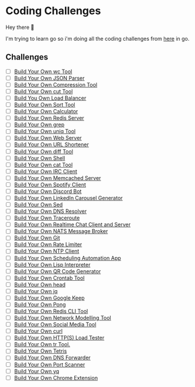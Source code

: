 # Coding Challenges

Hey there 👋

I'm trying to learn go so i'm doing all the coding challenges from [here](https://codingchallenges.fyi/challenges/intro) in go.

## Challenges

- [ ] [Build Your Own wc Tool](https://codingchallenges.fyi/challenges/challenge-wc)
- [ ] [Build Your Own JSON Parser](https://codingchallenges.fyi/challenges/challenge-json-parser)
- [ ] [Build Your Own Compression Tool](https://codingchallenges.fyi/challenges/challenge-huffman)
- [ ] [Build Your Own cut Tool](https://codingchallenges.fyi/challenges/challenge-cut)
- [ ] [Build You Own Load Balancer](https://codingchallenges.fyi/challenges/challenge-load-balancer)
- [ ] [Build Your Own Sort Tool](https://codingchallenges.fyi/challenges/challenge-sort)
- [ ] [Build Your Own Calculator](https://codingchallenges.fyi/challenges/challenge-calculator)
- [ ] [Build Your Own Redis Server](https://codingchallenges.fyi/challenges/challenge-redis)
- [ ] [Build Your Own grep](https://codingchallenges.fyi/challenges/challenge-grep)
- [ ] [Build Your Own uniq Tool](https://codingchallenges.fyi/challenges/challenge-uniq)
- [ ] [Build Your Own Web Server](https://codingchallenges.fyi/challenges/challenge-webserver)
- [ ] [Build Your Own URL Shortener](https://codingchallenges.fyi/challenges/challenge-url-shortener)
- [ ] [Build Your Own diff Tool](https://codingchallenges.fyi/challenges/challenge-diff)
- [ ] [Build Your Own Shell](https://codingchallenges.fyi/challenges/challenge-shell)
- [ ] [Build Your Own cat Tool](https://codingchallenges.fyi/challenges/challenge-cat)
- [ ] [Build Your Own IRC Client](https://codingchallenges.fyi/challenges/challenge-irc)
- [ ] [Build Your Own Memcached Server](https://codingchallenges.fyi/challenges/challenge-memcached)
- [ ] [Build Your Own Spotify Client](https://codingchallenges.fyi/challenges/challenge-spotify)
- [ ] [Build Your Own Discord Bot](https://codingchallenges.fyi/challenges/challenge-discord)
- [ ] [Build Your Own LinkedIn Carousel Generator](https://codingchallenges.fyi/challenges/challenge-licq)
- [ ] [Build Your Own Sed](https://codingchallenges.fyi/challenges/challenge-sed)
- [ ] [Build Your Own DNS Resolver](https://codingchallenges.fyi/challenges/challenge-dns-resolver)
- [ ] [Build Your Own Traceroute](https://codingchallenges.fyi/challenges/challenge-traceroute)
- [ ] [Build Your Own Realtime Chat Client and Server](https://codingchallenges.fyi/challenges/challenge-realtime-chat)
- [ ] [Build Your Own NATS Message Broker](https://codingchallenges.fyi/challenges/challenge-nats)
- [ ] [Build Your Own Git](https://codingchallenges.fyi/challenges/challenge-git)
- [ ] [Build Your Own Rate Limiter](https://codingchallenges.fyi/challenges/challenge-rate-limiter)
- [ ] [Build Your Own NTP Client](https://codingchallenges.fyi/challenges/challenge-ntp)
- [ ] [Build Your Own Scheduling Automation App](https://codingchallenges.fyi/challenges/challenge-scheduler)
- [ ] [Build Your Own Lisp Interpreter](https://codingchallenges.fyi/challenges/challenge-lisp)
- [ ] [Build Your Own QR Code Generator](https://codingchallenges.fyi/challenges/challenge-qr-generator)
- [ ] [Build Your Own Crontab Tool](https://codingchallenges.fyi/challenges/challenge-cron)
- [ ] [Build Your Own head](https://codingchallenges.fyi/challenges/challenge-head)
- [ ] [Build Your Own jq](https://codingchallenges.fyi/challenges/challenge-jq)
- [ ] [Build Your Own Google Keep](https://codingchallenges.fyi/challenges/challenge-keep)
- [ ] [Build Your Own Pong](https://codingchallenges.fyi/challenges/challenge-pong)
- [ ] [Build Your Own Redis CLI Tool](https://codingchallenges.fyi/challenges/challenge-redis-cli)
- [ ] [Build Your Own Network Modelling Tool](https://codingchallenges.fyi/challenges/challenge-network-modeller)
- [ ] [Build Your Own Social Media Tool](https://codingchallenges.fyi/challenges/challenge-sm-tool)
- [ ] [Build Your Own curl](https://codingchallenges.fyi/challenges/challenge-curl)
- [ ] [Build Your Own HTTP(S) Load Tester](https://codingchallenges.fyi/challenges/challenge-load-tester)
- [ ] [Build Your Own tr Tool.](https://codingchallenges.fyi/challenges/challenge-tr)
- [ ] [Build Your Own Tetris](https://codingchallenges.fyi/challenges/challenge-tetris)
- [ ] [Build Your Own DNS Forwarder](https://codingchallenges.fyi/challenges/challenge-dns-forwarder)
- [ ] [Build Your Own Port Scanner](https://codingchallenges.fyi/challenges/challenge-port-scanner)
- [ ] [Build Your Own yq](https://codingchallenges.fyi/challenges/challenge-yq)
- [ ] [Build Your Own Chrome Extension](https://codingchallenges.fyi/challenges/challenge-chrome-extension)
